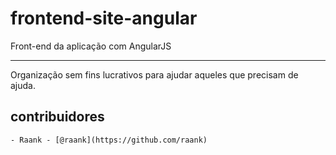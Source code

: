 # frontend-site-angular
Front-end da aplicação com AngularJS

---
Organização sem fins lucrativos para ajudar aqueles que precisam de ajuda.

## contribuidores
    - Raank - [@raank](https://github.com/raank)
